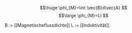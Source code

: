 $$\huge
\phi_{M}=\int \vec{B}d\vec{A}
$$
$$\large
\phi_{M}=LI
$$


B := [[Magnetischeflussdichte]]
L := [[Induktivität]]
